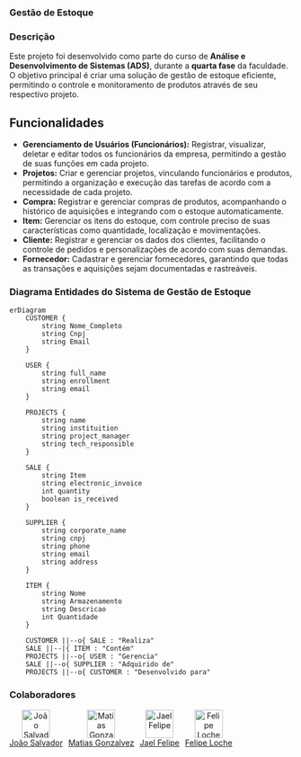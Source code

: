 
### Gestão de Estoque

### Descrição

Este projeto foi desenvolvido como parte do curso de **Análise e Desenvolvimento de Sistemas (ADS)**, durante a **quarta fase** da faculdade. O objetivo principal é criar uma solução de gestão de estoque eficiente, permitindo o controle e monitoramento de produtos através de seu respectivo projeto.

## Funcionalidades

- **Gerenciamento de Usuários (Funcionários):** Registrar, visualizar, deletar e editar todos os funcionários da empresa, permitindo a gestão de suas funções em cada projeto.
- **Projetos:** Criar e gerenciar projetos, vinculando funcionários e produtos, permitindo a organização e execução das tarefas de acordo com a necessidade de cada projeto.
- **Compra:** Registrar e gerenciar compras de produtos, acompanhando o histórico de aquisições e integrando com o estoque automaticamente.
- **Item:** Gerenciar os itens do estoque, com controle preciso de suas características como quantidade, localização e movimentações.
- **Cliente:** Registrar e gerenciar os dados dos clientes, facilitando o controle de pedidos e personalizações de acordo com suas demandas.
- **Fornecedor:** Cadastrar e gerenciar fornecedores, garantindo que todas as transações e aquisições sejam documentadas e rastreáveis.


### Diagrama Entidades do Sistema de Gestão de Estoque

```mermaid
erDiagram
    CUSTOMER {
        string Nome_Completo
        string Cnpj
        string Email
    }

    USER {
        string full_name
        string enrollment
        string email
    }

    PROJECTS {
        string name
        string instituition
        string project_manager
        string tech_responsible
    }

    SALE {
        string Item
        string electronic_invoice
        int quantity
        boolean is_received
    }

    SUPPLIER {
        string corporate_name
        string cnpj
        string phone
        string email
        string address
    }

    ITEM {
        string Nome
        string Armazenamento
        string Descricao
        int Quantidade
    }

    CUSTOMER ||--o{ SALE : "Realiza"
    SALE ||--|{ ITEM : "Contém"
    PROJECTS ||--o{ USER : "Gerencia"
    SALE ||--o{ SUPPLIER : "Adquirido de"
    PROJECTS ||--o{ CUSTOMER : "Desenvolvido para"
```

### Colaboradores

<div style="display: flex; flex-direction: row; align-items: center; width: 100%; gap: 10px; flex-wrap: wrap;">

  <div style="text-align: center;">
    <a href="https://github.com/Ssalvador221">
      <img src="https://github.com/Ssalvador221.png" alt="João Salvador" width="50" height="50">
      <br>João Salvador
    </a>
  </div>

  <div style="text-align: center;">
    <a href="https://github.com/matiasgonzalvez">
      <img src="https://github.com/matiasgonzalvez.png" alt="Matias Gonzalvez" width="50" height="50">
      <br>Matias Gonzalvez
    </a>
  </div>

  <div style="text-align: center;">
    <a href="https://github.com/JFP79">
      <img src="https://github.com/JFP79.png" alt="Jael Felipe" width="50" height="50">
      <br>Jael Felipe
    </a>
  </div>

  <div style="text-align: center;">
    <a href="https://github.com/felipeloche">
      <img src="https://github.com/felipeloche.png" alt="Felipe Loche" width="50" height="50">
      <br>Felipe Loche
    </a>
  </div>

</div>
